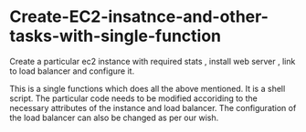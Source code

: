 # Create-EC2-insatnce-and-other-tasks-with-single-function
Create a particular ec2 instance with required stats , install web server , link to load balancer and configure it. 

This is a single functions which does all the above mentioned. It is a shell script.
The particular code needs to be modified accoriding to the necessary attributes of the instance and load balancer. 
The configuration of the load balancer can also be changed as per our wish. 

